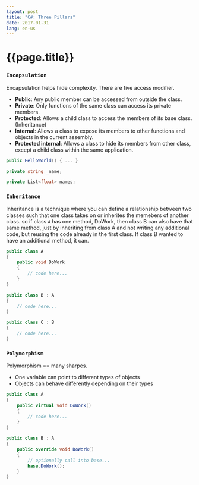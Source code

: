 ```yaml
---
layout: post
title: "C#: Three Pillars"
date: 2017-01-31
lang: en-us
---
```


# {{page.title}}

### `Encapsulation`

Encapsulation helps hide complexity. There are five access modifier.

- <b>Public</b>: Any public member can be accessed from outside the class.
- <b>Private</b>: Only functions of the same class can access its private members.
- <b>Protected</b>: Allows a child class to access the members of its base class. (Inheritance)
- <b>Internal</b>: Allows a class to expose its members to other functions and objects in the current assembly.
- <b>Protected internal</b>: Allows a class to hide its members from other class, except a child class within the same application.

```csharp
public HelloWorld() { ... }

private string _name;

private List<float> names;
```

### `Inheritance`

Inheritance is a technique where you can define a relationship between two classes such that one class takes on or inherites the memebers of another class. so if class `A` has one method, DoWork, then class B can also have that same method, just by inheriting from class A and not writing any additional code, but reusing the code already in the first class. If class B wanted to have an additional method, it can.

```csharp
public class A
{
    public void DoWork
    {
        // code here...
    }
}

public class B : A
{
    // code here...
}

public class C : B
{
    // code here...
}
```


### `Polymorphism`

Polymorphism == many sharpes.
- One variable can point to different types of objects
- Objects can behave differently depending on their types

```csharp
public class A
{
    public virtual void DoWork()
    {
        // code here...
    }
}

public class B : A
{
    public override void DoWork()
    {
        // optionally call into base...
        base.DoWork();
    }
}
```